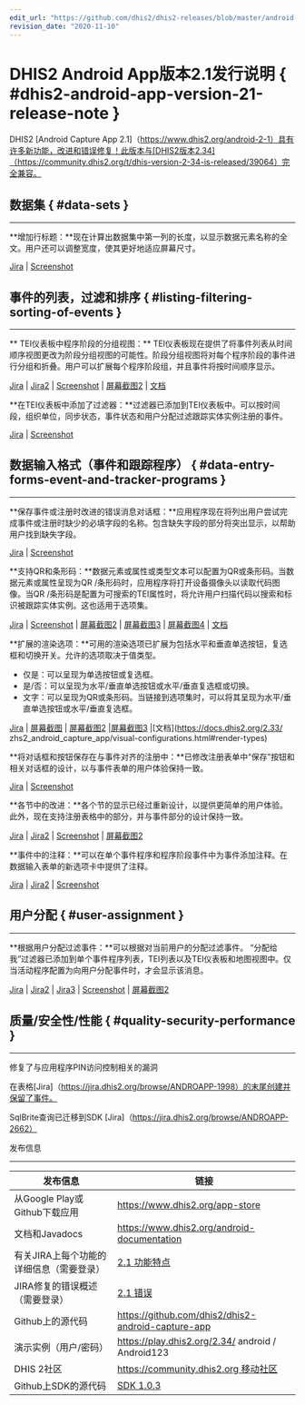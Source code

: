 ```yaml
---
edit_url: "https://github.com/dhis2/dhis2-releases/blob/master/android-releases/2.1/ReleaseNote-2.1.0.md"
revision_date: "2020-11-10"
---
```


# DHIS2 Android App版本2.1发行说明 { #dhis2-android-app-version-21-release-note }

DHIS2 [Android Capture App 2.1]（https://www.dhis2.org/android-2-1）具有许多新功能，改进和错误修复！此版本与[DHIS2版本2.34]（https://community.dhis2.org/t/dhis-version-2-34-is-released/39064）完全兼容。

## 数据集 { #data-sets }

---

**增加行标题：**现在计算出数据集中第一列的长度，以显示数据元素名称的全文。用户还可以调整宽度，使其更好地适应屏幕尺寸。

[Jira](https://jira.dhis2.org/browse/ANDROAPP-2716) | [Screenshot](https://s3-eu-west-1.amazonaws.com/content.dhis2.org/dhis2-android/release+notes+2.1/Data+Sets.png)

## 事件的列表，过滤和排序 { #listing-filtering-sorting-of-events }

---

** TEI仪表板中程序阶段的分组视图：** TEI仪表板现在提供了将事件列表从时间顺序视图更改为阶段分组视图的可能性。阶段分组视图将对每个程序阶段的事件进行分组和折叠。用户可以扩展每个程序阶段组，并且事件将按时间顺序显示。

[Jira](https://jira.dhis2.org/browse/ANDROAPP-2641) | [Jira2](https://jira.dhis2.org/browse/ANDROAPP-1654) | [Screenshot](https://s3-eu-west-1.amazonaws.com/content.dhis2.org/dhis2-android/release+notes+2.1/Groupin+1.png) | [屏幕截图2](https://s3-eu-west-1.amazonaws.com/content.dhis2.org/dhis2-android/release+notes+2.1/Grouping+2.png) | [文档](https://docs.dhis2.org/2.33/en/dhis2_android_capture_app/programs.html#group-view-of-program-stages-in-tei-dashboard)

**在TEI仪表板中添加了过滤器：**过滤器已添加到TEI仪表板中。可以按时间段，组织单位，同步状态，事件状态和用户分配过滤跟踪实体实例注册的事件。

[Jira](https://jira.dhis2.org/browse/ANDROAPP-2760) | [Screenshot](https://s3-eu-west-1.amazonaws.com/content.dhis2.org/dhis2-android/release+notes+2.1/TEI+Dashboard+filters.png)

## 数据输入格式（事件和跟踪程序） { #data-entry-forms-event-and-tracker-programs }

---

**保存事件或注册时改进的错误消息对话框：**应用程序现在将列出用户尝试完成事件或注册时缺少的必填字段的名称。包含缺失字段的部分将突出显示，以帮助用户找到缺失字段。

[Jira](https://jira.dhis2.org/browse/ANDROAPP-2733) | [Screenshot](https://s3-eu-west-1.amazonaws.com/content.dhis2.org/dhis2-android/release+notes+2.1/Error+message.png)

**支持QR和条形码：**数据元素或属性或类型文本可以配置为QR或条形码。当数据元素或属性呈现为QR /条形码时，应用程序将打开设备摄像头以读取代码图像。当QR /条形码是配置为可搜索的TEI属性时，将允许用户扫描代码以搜索和标识被跟踪实体实例。这也适用于选项集。

[Jira](https://jira.dhis2.org/browse/ANDROAPP-1670) | [Screenshot](https://s3-eu-west-1.amazonaws.com/content.dhis2.org/dhis2-android/release+notes+2.1/QR1.png) | [屏幕截图2](https://s3-eu-west-1.amazonaws.com/content.dhis2.org/dhis2-android/release+notes+2.1/QR2.png) | [屏幕截图3](https://s3-eu-west-1.amazonaws.com/content.dhis2.org/dhis2-android/release+notes+2.1/Barcode1.png) | [屏幕截图4](https://s3-eu-west-1.amazonaws.com/content.dhis2.org/dhis2-android/release+notes+2.1/Barcode2.png) | [文档](https://docs.dhis2.org/2.33/en/dhis2_android_capture_app/visual-configurations.html#qr-and-barcodes)

**扩展的渲染选项：**可用的渲染选项已扩展为包括水平和垂直单选按钮，复选框和切换开关。允许的选项取决于值类型。

-   仅是：可以呈现为单选按钮或复选框。
-   是/否：可以呈现为水平/垂直单选按钮或水平/垂直复选框或切换。
-   文字：可以呈现为QR或条形码。当链接到选项集时，可以将其呈现为水平/垂直单选按钮或水平/垂直复选框。

[Jira](https://jira.dhis2.org/browse/ANDROAPP-741) | [屏幕截图](https://s3-eu-west-1.amazonaws.com/content.dhis2.org/dhis2-android/release+notes+2.1/Rendering+types+1.jpg) | [屏幕截图2](https://s3-eu-west-1.amazonaws.com/content.dhis2.org/dhis2-android/release+notes+2.1/Rendering+Types+2.jpg) |[屏幕截图3](https://s3-eu-west-1.amazonaws.com/content.dhis2.org/dhis2-android/release+notes+2.1/Rendering+Types+3.jpg) |[文档](https://docs.dhis2.org/2.33/ zhs2_android_capture_app/visual-configurations.html#render-types)

**将对话框和按钮保存在与事件对齐的注册中：**已修改注册表单中“保存”按钮和相关对话框的设计，以与事件表单的用户体验保持一致。

[Jira](https://jira.dhis2.org/browse/ANDROAPP-2731) | [Screenshot](https://s3-eu-west-1.amazonaws.com/content.dhis2.org/dhis2-android/release+notes+2.1/Save+button+enrollment.png)

**各节中的改进：**各个节的显示已经过重新设计，以提供更简单的用户体验。此外，现在支持注册表格中的部分，并与事件部分的设计保持一致。

[Jira](https://jira.dhis2.org/browse/ANDROAPP-2732) | [Jira2](https://jira.dhis2.org/browse/ANDROAPP-656) | [Screenshot](https://s3-eu-west-1.amazonaws.com/content.dhis2.org/dhis2-android/release+notes+2.1/Sections+1.png) | [屏幕截图2](https://s3-eu-west-1.amazonaws.com/content.dhis2.org/dhis2-android/release+notes+2.1/Sections+2.png)

**事件中的注释：**可以在单个事件程序和程序阶段事件中为事件添加注释。在数据输入表单的新选项卡中提供了注释。

[Jira](https://jira.dhis2.org/browse/ANDROAPP-817) | [Jira2](https://jira.dhis2.org/browse/ANDROAPP-2671) | [Screenshot](https://s3-eu-west-1.amazonaws.com/content.dhis2.org/dhis2-android/release+notes+2.1/Notes+in+Events.png)

## 用户分配 { #user-assignment }

---

**根据用户分配过滤事件：**可以根据对当前用户的分配过滤事件。 “分配给我”过滤器已添加到单个事件程序列表，TEI列表以及TEI仪表板和地图视图中。仅当活动程序配置为向用户分配事件时，才会显示该消息。

[Jira](https://jira.dhis2.org/browse/ANDROAPP-2586) | [Jira2](https://jira.dhis2.org/browse/ANDROAPP-1290) | [Jira3](https://jira.dhis2.org/browse/ANDROAPP-1292) | [Screenshot](https://s3-eu-west-1.amazonaws.com/content.dhis2.org/dhis2-android/release+notes+2.1/Assigned+to+me+1.png) | [屏幕截图2](https://s3-eu-west-1.amazonaws.com/content.dhis2.org/dhis2-android/release+notes+2.1/Assigned+to+me+2.png)

## 质量/安全性/性能 { #quality-security-performance }

---

修复了与应用程序PIN访问控制相关的漏洞

在表格[Jira]（https://jira.dhis2.org/browse/ANDROAPP-1998）的末尾创建并保留了事件。

SqlBrite查询已迁移到SDK [Jira]（https://jira.dhis2.org/browse/ANDROAPP-2662）

发布信息

---

| 发布信息 | 链接 |
| --- | --- |
| 从Google Play或Github下载应用 | https://www.dhis2.org/app-store |
| 文档和Javadocs | https://www.dhis2.org/android-documentation |
| 有关JIRA上每个功能的详细信息（需要登录） | [2.1 功能特点](https://jira.dhis2.org/issues/?filter=11837) |
| JIRA修复的错误概述（需要登录） | [2.1 错误](https://jira.dhis2.org/issues/?filter=11838) |
| Github上的源代码 | https://github.com/dhis2/dhis2-android-capture-app |
| 演示实例（用户/密码） | https://play.dhis2.org/2.34/ android / Android123 |
| DHIS 2社区 | [https://community.dhis2.org 移动社区](https://community.dhis2.org/c/subcommunities/mobile/16) |
| Github上SDK的源代码 | [SDK 1.0.3](https://github.com/dhis2/dhis2-android-sdk/releases/tag/1.0.3) |
